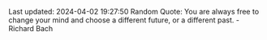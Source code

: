 Last updated: 2024-04-02 19:27:50
Random Quote: You are always free to change your mind and choose a different future, or a different past. - Richard Bach
